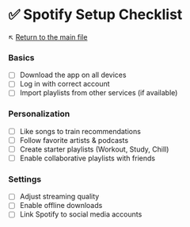 # ✅ Spotify Setup Checklist

↖️ [Return to the main file](../README.md)

### Basics
- [ ] Download the app on all devices
- [ ] Log in with correct account
- [ ] Import playlists from other services (if available)

### Personalization
- [ ] Like songs to train recommendations
- [ ] Follow favorite artists & podcasts
- [ ] Create starter playlists (Workout, Study, Chill)
- [ ] Enable collaborative playlists with friends

### Settings
- [ ] Adjust streaming quality
- [ ] Enable offline downloads
- [ ] Link Spotify to social media accounts
